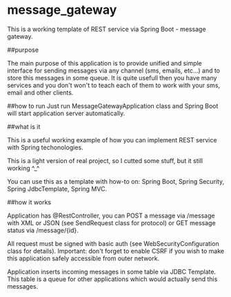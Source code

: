 # message_gateway
This is a working template of REST service via Spring Boot - message gateway.

##purpose

The main purpose of this application is to provide unified and simple interface for sending messages via any channel (sms, emails, etc...) and to store this messages in some queue. It is quite usefull then you have many services and you don't won't to teach each of them to work with your sms, email and other clients.

##how to run
Just run MessageGatewayApplication class and Spring Boot will start application server automatically. 

##what is it

This is a useful working example of how you can implement REST service with Spring techonologies. 

This is a light version of real project, so I cutted some stuff, but it still working ^_^ 

You can use this as a template with how-to on: Spring Boot, Spring Security, Spring JdbcTemplate, Spring MVC.

##how it works 

Application has @RestController, you can POST a message via /message with XML or JSON (see SendRequest class for protocol) or GET message status via /message/{id}. 

All request must be signed with basic auth (see WebSecurityConfiguration class for details). Important: don't forget to enable CSRF if you wish to make this application safely accessible from outer network.

Application inserts incoming messages in some table via JDBC Template. This table is a queue for other applications which would actually send this messages. 

